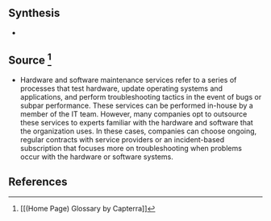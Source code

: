 ## Synthesis
- 
## Source [^1]
- Hardware and software maintenance services refer to a series of processes that test hardware, update operating systems and applications, and perform troubleshooting tactics in the event of bugs or subpar performance. These services can be performed in-house by a member of the IT team. However, many companies opt to outsource these services to experts familiar with the hardware and software that the organization uses. In these cases, companies can choose ongoing, regular contracts with service providers or an incident-based subscription that focuses more on troubleshooting when problems occur with the hardware or software systems.
## References

[^1]: [[(Home Page) Glossary by Capterra]]